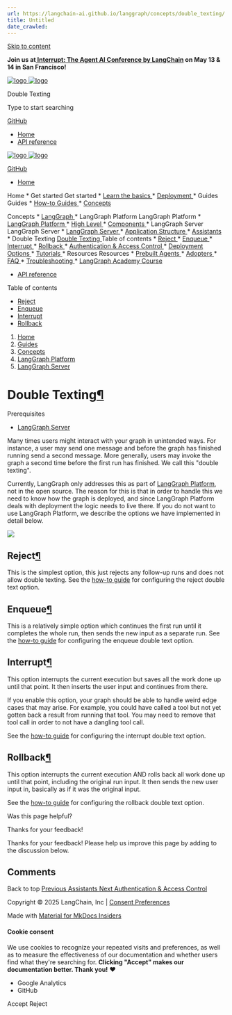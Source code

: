 ```yaml
---
url: https://langchain-ai.github.io/langgraph/concepts/double_texting/
title: Untitled
date_crawled: 
---
```


[ Skip to content ](https://langchain-ai.github.io/langgraph/concepts/double_texting/#double-texting)

**Join us at[ Interrupt: The Agent AI Conference by LangChain](https://interrupt.langchain.com/) on May 13 & 14 in San Francisco!**

[ ![logo](https://langchain-ai.github.io/langgraph/static/wordmark_dark.svg) ![logo](https://langchain-ai.github.io/langgraph/static/wordmark_light.svg) ](https://langchain-ai.github.io/langgraph/)

Double Texting 

[ ](https://langchain-ai.github.io/langgraph/concepts/double_texting/?q= "Share")

Type to start searching

[ GitHub  ](https://github.com/langchain-ai/langgraph "Go to repository")

  * [ Home ](https://langchain-ai.github.io/langgraph/)
  * [ API reference ](https://langchain-ai.github.io/langgraph/reference/graphs/)



[ ![logo](https://langchain-ai.github.io/langgraph/static/wordmark_dark.svg) ![logo](https://langchain-ai.github.io/langgraph/static/wordmark_light.svg) ](https://langchain-ai.github.io/langgraph/)

[ GitHub  ](https://github.com/langchain-ai/langgraph "Go to repository")

  * [ Home  ](https://langchain-ai.github.io/langgraph/)

Home 
    * Get started  Get started 
      * [ Learn the basics  ](https://langchain-ai.github.io/langgraph/tutorials/introduction/)
      * [ Deployment  ](https://langchain-ai.github.io/langgraph/tutorials/deployment/)
    * Guides  Guides 
      * [ How-to Guides  ](https://langchain-ai.github.io/langgraph/how-tos/)
      * [ Concepts  ](https://langchain-ai.github.io/langgraph/concepts/)

Concepts 
        * [ LangGraph  ](https://langchain-ai.github.io/langgraph/concepts#langgraph)
        * LangGraph Platform  LangGraph Platform 
          * [ LangGraph Platform  ](https://langchain-ai.github.io/langgraph/concepts#langgraph-platform)
          * [ High Level  ](https://langchain-ai.github.io/langgraph/concepts#high-level)
          * [ Components  ](https://langchain-ai.github.io/langgraph/concepts#components)
          * LangGraph Server  LangGraph Server 
            * [ LangGraph Server  ](https://langchain-ai.github.io/langgraph/concepts#langgraph-server)
            * [ Application Structure  ](https://langchain-ai.github.io/langgraph/concepts/application_structure/)
            * [ Assistants  ](https://langchain-ai.github.io/langgraph/concepts/assistants/)
            * Double Texting  [ Double Texting  ](https://langchain-ai.github.io/langgraph/concepts/double_texting/) Table of contents 
              * [ Reject  ](https://langchain-ai.github.io/langgraph/concepts/double_texting/#reject)
              * [ Enqueue  ](https://langchain-ai.github.io/langgraph/concepts/double_texting/#enqueue)
              * [ Interrupt  ](https://langchain-ai.github.io/langgraph/concepts/double_texting/#interrupt)
              * [ Rollback  ](https://langchain-ai.github.io/langgraph/concepts/double_texting/#rollback)
            * [ Authentication & Access Control  ](https://langchain-ai.github.io/langgraph/concepts/auth/)
          * [ Deployment Options  ](https://langchain-ai.github.io/langgraph/concepts#deployment-options)
      * [ Tutorials  ](https://langchain-ai.github.io/langgraph/tutorials/)
    * Resources  Resources 
      * [ Prebuilt Agents  ](https://langchain-ai.github.io/langgraph/prebuilt/)
      * [ Adopters  ](https://langchain-ai.github.io/langgraph/adopters/)
      * [ FAQ  ](https://langchain-ai.github.io/langgraph/concepts/faq/)
      * [ Troubleshooting  ](https://langchain-ai.github.io/langgraph/troubleshooting/errors/)
      * [ LangGraph Academy Course  ](https://academy.langchain.com/courses/intro-to-langgraph)
  * [ API reference  ](https://langchain-ai.github.io/langgraph/reference/graphs/)



Table of contents 

  * [ Reject  ](https://langchain-ai.github.io/langgraph/concepts/double_texting/#reject)
  * [ Enqueue  ](https://langchain-ai.github.io/langgraph/concepts/double_texting/#enqueue)
  * [ Interrupt  ](https://langchain-ai.github.io/langgraph/concepts/double_texting/#interrupt)
  * [ Rollback  ](https://langchain-ai.github.io/langgraph/concepts/double_texting/#rollback)



  1. [ Home  ](https://langchain-ai.github.io/langgraph/)
  2. [ Guides  ](https://langchain-ai.github.io/langgraph/how-tos/)
  3. [ Concepts  ](https://langchain-ai.github.io/langgraph/concepts/)
  4. [ LangGraph Platform  ](https://langchain-ai.github.io/langgraph/concepts#langgraph-platform)
  5. [ LangGraph Server  ](https://langchain-ai.github.io/langgraph/concepts#langgraph-server)

[ ](https://github.com/langchain-ai/langgraph/edit/main/docs/docs/concepts/double_texting.md "Edit this page")

# Double Texting[¶](https://langchain-ai.github.io/langgraph/concepts/double_texting/#double-texting "Permanent link")

Prerequisites

  * [LangGraph Server](https://langchain-ai.github.io/langgraph/concepts/langgraph_server/)



Many times users might interact with your graph in unintended ways. For instance, a user may send one message and before the graph has finished running send a second message. More generally, users may invoke the graph a second time before the first run has finished. We call this "double texting".

Currently, LangGraph only addresses this as part of [LangGraph Platform](https://langchain-ai.github.io/langgraph/concepts/langgraph_platform/), not in the open source. The reason for this is that in order to handle this we need to know how the graph is deployed, and since LangGraph Platform deals with deployment the logic needs to live there. If you do not want to use LangGraph Platform, we describe the options we have implemented in detail below.

![](https://langchain-ai.github.io/langgraph/concepts/img/double_texting.png)

## Reject[¶](https://langchain-ai.github.io/langgraph/concepts/double_texting/#reject "Permanent link")

This is the simplest option, this just rejects any follow-up runs and does not allow double texting. See the [how-to guide](https://langchain-ai.github.io/langgraph/cloud/how-tos/reject_concurrent/) for configuring the reject double text option.

## Enqueue[¶](https://langchain-ai.github.io/langgraph/concepts/double_texting/#enqueue "Permanent link")

This is a relatively simple option which continues the first run until it completes the whole run, then sends the new input as a separate run. See the [how-to guide](https://langchain-ai.github.io/langgraph/cloud/how-tos/enqueue_concurrent/) for configuring the enqueue double text option.

## Interrupt[¶](https://langchain-ai.github.io/langgraph/concepts/double_texting/#interrupt "Permanent link")

This option interrupts the current execution but saves all the work done up until that point. It then inserts the user input and continues from there. 

If you enable this option, your graph should be able to handle weird edge cases that may arise. For example, you could have called a tool but not yet gotten back a result from running that tool. You may need to remove that tool call in order to not have a dangling tool call.

See the [how-to guide](https://langchain-ai.github.io/langgraph/cloud/how-tos/interrupt_concurrent/) for configuring the interrupt double text option.

## Rollback[¶](https://langchain-ai.github.io/langgraph/concepts/double_texting/#rollback "Permanent link")

This option interrupts the current execution AND rolls back all work done up until that point, including the original run input. It then sends the new user input in, basically as if it was the original input.

See the [how-to guide](https://langchain-ai.github.io/langgraph/cloud/how-tos/rollback_concurrent/) for configuring the rollback double text option.

Was this page helpful? 

Thanks for your feedback! 

Thanks for your feedback! Please help us improve this page by adding to the discussion below. 

## Comments

Back to top  [ Previous  Assistants  ](https://langchain-ai.github.io/langgraph/concepts/assistants/) [ Next  Authentication & Access Control  ](https://langchain-ai.github.io/langgraph/concepts/auth/)

Copyright © 2025 LangChain, Inc | [Consent Preferences](https://langchain-ai.github.io/langgraph/concepts/double_texting/#__consent)

Made with [ Material for MkDocs Insiders ](https://squidfunk.github.io/mkdocs-material/)

[ ](https://langchain-ai.github.io/langgraphjs/ "langchain-ai.github.io") [ ](https://github.com/langchain-ai/langgraph "github.com") [ ](https://twitter.com/LangChainAI "twitter.com")

#### Cookie consent

We use cookies to recognize your repeated visits and preferences, as well as to measure the effectiveness of our documentation and whether users find what they're searching for. **Clicking "Accept" makes our documentation better. Thank you!** ❤️

  * Google Analytics 
  * GitHub 



Accept Reject
